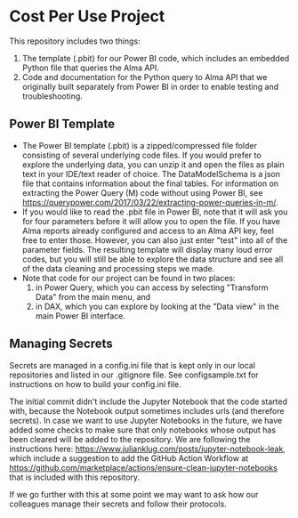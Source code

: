 # Cost Per Use Project
This repository includes two things:
   1. The template (.pbit) for our Power BI code, which includes an embedded Python file that queries the Alma API.
   2. Code and documentation for the Python query to Alma API that we originally built separately from Power BI in order to enable testing and troubleshooting.

## Power BI Template
- The Power BI template (.pbit) is a zipped/compressed file folder consisting of several underlying code files. If you would prefer to explore the underlying data, you can unzip it and open the files as plain text in your IDE/text reader of choice. The DataModelSchema is a json file that contains information about the final tables. For information on extracting the Power Query (M) code without using Power BI, see https://querypower.com/2017/03/22/extracting-power-queries-in-m/.
- If you would like to read the .pbit file in Power BI, note that it will ask you for four parameters before it will allow you to open the file. If you have Alma reports already configured and access to an Alma API key, feel free to enter those. However, you can also just enter "test" into all of the parameter fields. The resulting template will display many loud error codes, but you will still be able to explore the data structure and see all of the data cleaning and processing steps we made.
- Note that code for our project can be found in two places:
    1. in Power Query, which you can access by selecting "Transform Data" from the main menu, and
    2. in DAX, which you can explore by looking at the "Data view" in the main Power BI interface.


## Managing Secrets
Secrets are managed in a config.ini file that is kept only in our local repositories and listed in our .gitignore file. See configsample.txt for instructions on how to build your config.ini file.

The initial commit didn't include the Jupyter Notebook that the code started with, because the Notebook output sometimes includes urls (and therefore secrets). In case we want to use Jupyter Notebooks in the future, we have added some checks to make sure that only notebooks whose output has been cleared will be added to the repository. We are following the instructions here: https://www.julianklug.com/posts/jupyter-notebook-leak, which include a suggestion to add the GitHub Action Workflow at https://github.com/marketplace/actions/ensure-clean-jupyter-notebooks that is included with this repository.

If we go further with this at some point we may want to ask how our colleagues manage their secrets and follow their protocols. 
